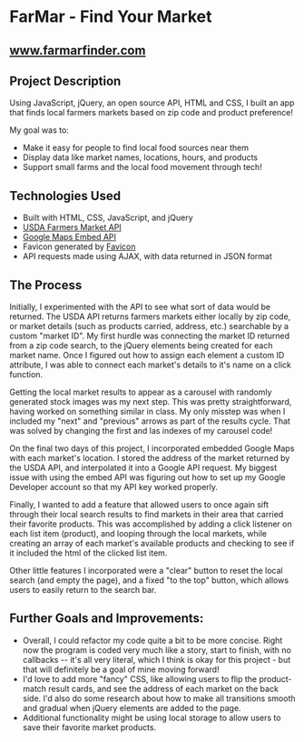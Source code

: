 # FarMar - Find Your Market
## www.farmarfinder.com

## Project Description

Using JavaScript, jQuery, an open source API, HTML and CSS, I built an app that finds local farmers markets based on zip code and product preference!

My goal was to:
  - Make it easy for people to find local food sources near them
  - Display data like market names, locations, hours, and products
  - Support small farms and the local food movement through tech!

## Technologies Used

- Built with HTML, CSS, JavaScript, and jQuery
- [USDA Farmers Market API](https://search.ams.usda.gov/farmersmarkets/v1/svcdesc.html)
- [Google Maps Embed API](https://developers.google.com/maps/documentation/embed/get-started?hl=en_US)
- Favicon generated by [Favicon](https://favicon.io/)
- API requests made using AJAX, with data returned in JSON format

## The Process

Initially, I experimented with the API to see what sort of data would be returned. The USDA API returns farmers markets either locally by zip code, or market details (such as products carried, address, etc.) searchable by a custom "market ID". My first hurdle was connecting the market ID returned from a zip code search, to the jQuery elements being created for each market name. Once I figured out how to assign each element a custom ID attribute, I was able to connect each market's details to it's name on a click function.

Getting the local market results to appear as a carousel with randomly generated stock images was my next step. This was pretty straightforward, having worked on something similar in class. My only misstep was when I included my "next" and "previous" arrows as part of the results cycle. That was solved by changing the first and las indexes of my carousel code!

On the final two days of this project, I incorporated embedded Google Maps with each market's location. I stored the address of the market returned by the USDA API, and interpolated it into a Google API request. My biggest issue with using the embed API was figuring out how to set up my Google Developer account so that my API key worked properly.

Finally, I wanted to add a feature that allowed users to once again sift through their local search results to find markets in their area that carried their favorite products. This was accomplished by adding a click listener on each list item (product), and looping through the local markets, while creating an array of each market's available products and checking to see if it included the html of the clicked list item.

Other little features I incorporated were a "clear" button to reset the local search (and empty the page), and a fixed "to the top" button, which allows users to easily return to the search bar.

## Further Goals and Improvements:

  - Overall, I could refactor my code quite a bit to be more concise. Right now the program is coded very much like a story, start to finish, with no callbacks -- it's all very literal, which I think is okay for this project - but that will definitely be a goal of mine moving forward!
  - I'd love to add more "fancy" CSS, like allowing users to flip the product-match result cards, and see the address of each market on the back side. I'd also do some research about how to make all transitions smooth and gradual when jQuery elements are added to the page.
  - Additional functionality might be using local storage to allow users to save their favorite market products.

